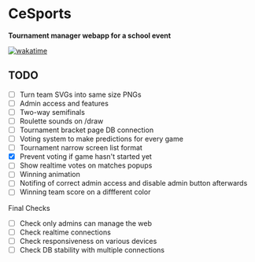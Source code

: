 # CeSports

**Tournament manager webapp for a school event**

[![wakatime](https://wakatime.com/badge/user/43299b95-37b5-4319-89dd-7bbef7fb1dcb/project/c97cbd33-1164-4dc6-88b0-50f17e6377bb.svg)](https://wakatime.com/badge/user/43299b95-37b5-4319-89dd-7bbef7fb1dcb/project/c97cbd33-1164-4dc6-88b0-50f17e6377bb)

## TODO

- [ ] Turn team SVGs into same size PNGs
- [ ] Admin access and features
- [ ] Two-way semifinals
- [ ] Roulette sounds on /draw
- [ ] Tournament bracket page DB connection
- [ ] Voting system to make predictions for every game
- [ ] Tournament narrow screen list format
- [x] Prevent voting if game hasn't started yet
- [ ] Show realtime votes on matches popups
- [ ] Winning animation
- [ ] Notifing of correct admin access and disable admin button afterwards
- [ ] Winning team score on a diffferent color

Final Checks

- [ ] Check only admins can manage the web
- [ ] Check realtime connections
- [ ] Check responsiveness on various devices
- [ ] Check DB stability with multiple connections
